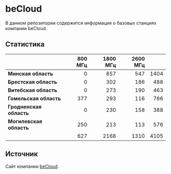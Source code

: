 # beCloud
В данном репозитории содержится информация о базовых станциях компании beCloud.

## Статистика
&nbsp; | 800 МГц | 1800 МГц | 2600 МГц | &nbsp;
:--- | ---: | ---: | ---: | ---:
**Минская область** | 0 | 857 | 547 | 1404
**Брестская область** | 0 | 302 | 186 | 488
**Витебская область** | 0 | 273 | 190 | 463
**Гомельская область** | 377 | 293 | 116 | 786
**Гродненская область** | 0 |  230 | 158 | 388
**Могилевская область** | 250 | 213 | 113 | 576
&nbsp; | 627 |  2168 | 1310 | 4105

## Источник
Сайт компании [beCloud](https://becloud.by/customers/ob-lte-advanced).
